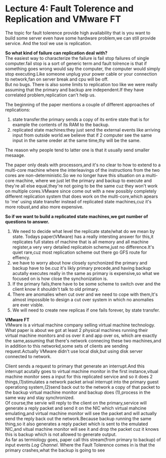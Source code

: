 # Lecture 4: Fault Tolerence and Replication and VMware FT
The topic for fault tolerence provide high availability that is you want to build some server even have some hardware problem,we can still provide service.
And the tool we use is replication.

**So what kind of failure can replication deal with?**\
The easiest way to characterize the failure is fail stop failures of single computer.fail stop is a sort of generic term and fault tolrence is that if something goes wrong would say the computer,
the computer would simply stop executing.Like someone unplug your power cable or your connection to network,fan on server break and cpu will be off.\
But no bugs.
There is also some limits to replication too like we were really assuming that the primary and backup are independent.If they have correlated problem,replication can't help us.

The beginning of the paper mentions a couple of different approaches of replications:
1. state transfer:the primary sends a copy of its entire state that is for example the contents of its RAM to the backup.
2. replicated state machines:they just send the external events like arriving input from outside world.we believe that if 2 computer see the same input in the same oreder at the same time,thy will be the same.

The reason why people tend to latter one is that it usually send smaller mesaage.

The paper only deals with processors,and it's no clear to how to extend to a multi-core machine where the interleavings of the instructions from the two cores are non-deterministic.So we no longer have this situation on a multi-core machine, where we just let the primary and backup to execute and they're all else equal,they're not going to be the same cuz they won't work on multiple cores.VMware since come out with a new possibly completely different replication system that does work on the multi-core,which apears to 'me' using state transfer instead of replicated state machines,cuz it's more robust,and also more expensive.

**So if we want to build a replicated state machines,we got number of questions to answer.**
1. We need to decide what level the replicate state/what do we mean by state. Todays paper(VMware) has a really intersting answer for this,it replicates full states of machine that is all memory and all machine register,a very very detailed replicatoin scheme,just no difference.It's quiet rare,cuz most replication scheme out there go GFS route for effiency.
2. we have to worry about how closely synchonized the primary and backup have to be.cuz it's likly primary precede,and having backup acutally executes really in the same as primary is expensive,so what we focused on is how close the synchonization is.
3. If the primary fails,there have to be some scheme to switch over and the client know it shouldn't talk to old primary.
4. There are anomalies when cut over and we need to cope with them,It's almost impossible to design a cut over system in which no anomalies are ever visble.
5. We will need to create new replicas if one fails forever, by state transfer.

**VMware FT**\
VMware is a virtual machine company selling virtual machine technology.
What paper is about we got at least 2 physical machines running their virtual machine monitors and os over it and app over os, which are exactly the same,assuming that there's network connecing these two machines,and in addition to this networkd,some sets of clients are sending request.Actually VMware didn't use local disk,but using disk server connected to network.

Client sends a request to primary that generate an interrupt.And this interrupt acutally goes to virtual machine monitor in the first instance,vitual machine monitor sees a input for this replicated service and so it does 2 things,(1)stimulates a network packet arival interrupt into the primary guest operationg system,(2)send back out to the network a copy of that packet to the backup virtual machine monitor and backup does (1),process in the same way and stay synchronized.\
Of course,the servie will reply to the client on the primary,service will generate a reply packet and send it on the NIC which virtual mahcine emulating,and virtual machine monitor will see the packet and will actually send the reply back out the network.Because backup running the same thing,so it also generates a reply packet which is sent to the emulated NIC,and vitual machine monitor will see it and drop the packet cuz it knows this is backup which is not allowed to generate output.\
As far as termiology goes, paper call this stream(from primary to backup) of input events *Log Channel*.
Where the Fault Tolerence comes in is that the primary crashes,what the backup is going to see 















